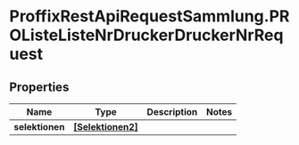 # ProffixRestApiRequestSammlung.PROListeListeNrDruckerDruckerNrRequest

## Properties
Name | Type | Description | Notes
------------ | ------------- | ------------- | -------------
**selektionen** | [**[Selektionen2]**](Selektionen2.md) |  | 


